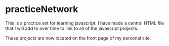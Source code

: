 # practiceNetwork

This is a practice set for learning javascript. 
I have made a central HTML file that I will add to over time 
to link to all of the javascript projects.

These projects are now located on the front page of my personal site.
